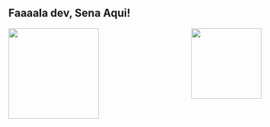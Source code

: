 ## Faaaala dev, Sena Aqui!

<div>
  <img  height="180em" src="https://github-readme-stats.vercel.app/api?username=gabrielssena&show_icons=true&theme=dark&include_all_commits=true&count_private=true"/>
  <img align="right" height="140em" src="https://github-readme-stats.vercel.app/api/top-langs/?username=gabrielssena&layout=compact&langs_count=16&theme=dark"/>
</div>
<br>

